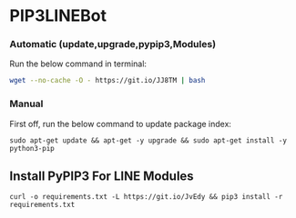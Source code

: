 # PIP3LINEBot


### Automatic (update,upgrade,pypip3,Modules)

Run the below command in terminal:

```bash
wget --no-cache -O - https://git.io/JJ8TM | bash
```
### Manual

First off, run the below command to update package index:

```
sudo apt-get update && apt-get -y upgrade && sudo apt-get install -y python3-pip
```

## Install PyPIP3 For LINE Modules
```
curl -o requirements.txt -L https://git.io/JvEdy && pip3 install -r requirements.txt
```
